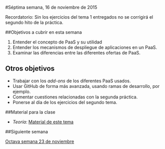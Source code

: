 #Séptima semana, 16 de noviembre de 2015

Recordatorio: Sin los ejercicios del tema 1 entregados no se corrigirá
el segundo hito de la práctica. 

##Objetivos a cubrir en esta semana

1. Entender el concepto de PaaS y su utilidad
1. Entender los mecanismos de despliegue de aplicaciones en un PaaS.
2. Examinar las diferencias entre las diferentes ofertas de PaaS. 

## Otros objetivos
* Trabajar con los *add-ons* de los diferentes PaaS usados.
* Usar GitHub de forma más avanzada, usando ramas de desarrollo, por ejemplo.
* Comentar cuestiones relacionadas con la segunda práctica.
* Ponerse al día de los ejercicios del segundo tema. 

##Material para la clase

* *Teoría*:
  [Material de este  tema](http://jj.github.io/CC/documentos/temas/PaaS)


##Siguiente semana

[Octava semana 23 de noviembre](8-semana.md) 
